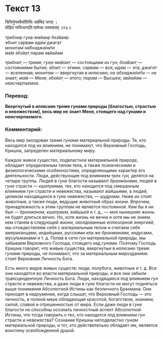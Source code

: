 # Текст 13

त्रिभिर्गुणमयैर्भावैरेभिः सर्वमिदं जगत् ।  
मोहितं नाभिजानाति मामेभ्यः परमव्ययम् ॥१३॥

трибхир гун̣а-майаир бха̄ваир  
эбхит̣ сарвам идам̇ джагат  
мохитам̇ на̄бхиджа̄на̄ти  
ма̄м эбхйат̣ парам авйайам

_трибхит̣_ — тремя; _гун̣а-майаит̣_ — состоящими из гун; _бха̄ваит̣_ — состояниями бытия; _эбхит̣_ — этими; _сарвам_ — вся; _идам_ — эта; _джагат_ — вселенная; _мохитам_ — ввергнутая в иллюзию; _на абхиджа̄на̄ти_ — не знает; _ма̄м_ — Меня; _эбхйат̣_ — этого; _парам_ — Высшее; _авйайам_ — неисчерпаемое.

### Перевод:

**Ввергнутый в иллюзию тремя гунами природы [благостью, страстью и невежеством], весь мир не знает Меня, стоящего над гунами и неисчерпаемого.**

### Комментарий:

Весь мир околдован тремя _гунами_ материальной природы. Те, кто находится под их влиянием, не понимают, что Верховный Господь, Кришна, запределен материальному миру.

Каждое живое существо, подвластное материальной природе, обладает определенным типом тела, а также психическими и физиологическими особенностями, определяющими характер его деятельности. Люди, действующие под влиянием трех _гун,_ делятся на четыре группы. Людей в _гуне_ благости называют _брахманами,_ людей в _гуне_ страсти — _кшатриями,_ тех, кто находится под смешанным влиянием _гун_ страсти и невежества, называют _вайшьями,_ а людей, целиком находящихся в _гуне_ невежества, — _шудрами._ Ниже их стоят животные, а также люди, ведущие животный образ жизни. Впрочем, принадлежность к этим группам не является постоянной. Кем бы я ни был — _брахманом, кшатрием, вайшьей_ и т. д., — моя нынешняя жизнь не будет длиться вечно. Но, хотя жизнь не вечна и хотя мы не знаем, кем станем в следующей жизни, околдованные иллюзорной энергией, мы отождествляем себя с материальным телом и считаем себя американцами, индийцами, русскими или же _брахманами,_ индусами, мусульманами и т. д. Попав в сети _гун_ материальной природы, мы забываем Верховного Господа, стоящего над _гунами._ Поэтому Господь Кришна говорит, что живые существа, ввергнутые в иллюзию тремя _гунами_ природы, не понимают, что за материальным мирозданием стоит Верховная Личность Бога.

Есть много видов живых существ: люди, полубоги, животные и т. д. Все они находятся во власти материальной природы, и все они забыли трансцендентную Личность Бога. Люди, находящиеся под влиянием _гун_ страсти и невежества, и даже люди в _гуне_ благости не могут подняться выше понимания Абсолютной Истины как безличного Брахмана. Они приходят в недоумение, когда слышат, что Верховный Господь — это личность, в полной мере обладающая красотой, богатством, знанием, силой, славой и отрешенностью от мира. Если даже люди в _гуне_ благости не способны осознать личностный аспект Абсолютной Истины, что тогда говорить о тех, кто находится под влиянием _гун_ страсти и невежества? Сознание Кришны неподвластно _гунам_ материальной природы, и тот, кто действительно обладает им, является воистину освобожденной душой.